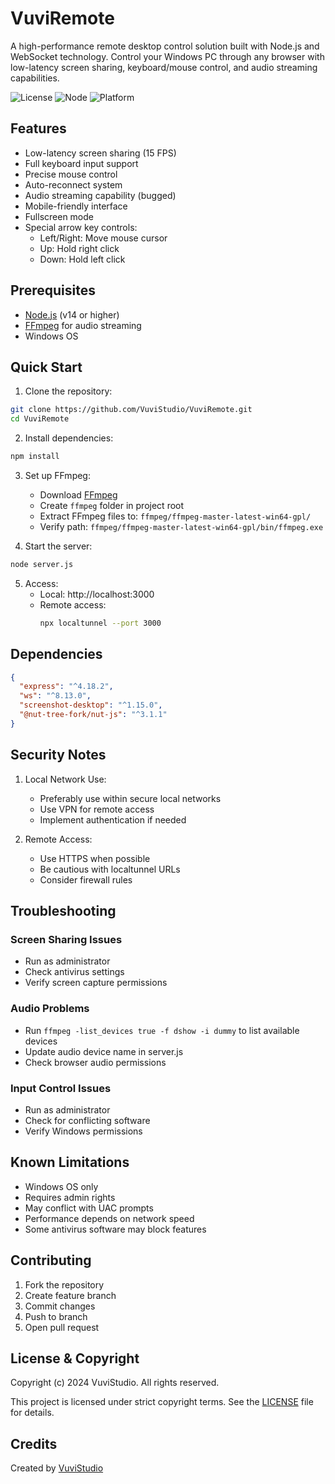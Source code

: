 # VuviRemote

A high-performance remote desktop control solution built with Node.js and WebSocket technology. Control your Windows PC through any browser with low-latency screen sharing, keyboard/mouse control, and audio streaming capabilities.

![License](https://img.shields.io/badge/license-Copyright%20%C2%A9%202024-blue)
![Node](https://img.shields.io/badge/Node.js->=14-green)
![Platform](https://img.shields.io/badge/platform-Windows-blue)

## Features

- Low-latency screen sharing (15 FPS)
- Full keyboard input support
- Precise mouse control
- Auto-reconnect system
- Audio streaming capability (bugged)
- Mobile-friendly interface
- Fullscreen mode
- Special arrow key controls:
  - Left/Right: Move mouse cursor
  - Up: Hold right click
  - Down: Hold left click

## Prerequisites

- [Node.js](https://nodejs.org/) (v14 or higher)
- [FFmpeg](https://ffmpeg.org/download.html) for audio streaming
- Windows OS

## Quick Start

1. Clone the repository:
```bash
git clone https://github.com/VuviStudio/VuviRemote.git
cd VuviRemote
```

2. Install dependencies:
```bash
npm install
```

3. Set up FFmpeg:
   - Download [FFmpeg](https://ffmpeg.org/download.html)
   - Create `ffmpeg` folder in project root
   - Extract FFmpeg files to: `ffmpeg/ffmpeg-master-latest-win64-gpl/`
   - Verify path: `ffmpeg/ffmpeg-master-latest-win64-gpl/bin/ffmpeg.exe`

4. Start the server:
```bash
node server.js
```

5. Access:
   - Local: http://localhost:3000
   - Remote access:
     ```bash
     npx localtunnel --port 3000
     ```

## Dependencies

```json
{
  "express": "^4.18.2",
  "ws": "^8.13.0",
  "screenshot-desktop": "^1.15.0",
  "@nut-tree-fork/nut-js": "^3.1.1"
}
```

## Security Notes

1. Local Network Use:
   - Preferably use within secure local networks
   - Use VPN for remote access
   - Implement authentication if needed

2. Remote Access:
   - Use HTTPS when possible
   - Be cautious with localtunnel URLs
   - Consider firewall rules

## Troubleshooting

### Screen Sharing Issues
- Run as administrator
- Check antivirus settings
- Verify screen capture permissions

### Audio Problems
- Run `ffmpeg -list_devices true -f dshow -i dummy` to list available devices
- Update audio device name in server.js
- Check browser audio permissions

### Input Control Issues
- Run as administrator
- Check for conflicting software
- Verify Windows permissions

## Known Limitations

- Windows OS only
- Requires admin rights
- May conflict with UAC prompts
- Performance depends on network speed
- Some antivirus software may block features

## Contributing

1. Fork the repository
2. Create feature branch
3. Commit changes
4. Push to branch
5. Open pull request

## License & Copyright

Copyright (c) 2024 VuviStudio. All rights reserved.

This project is licensed under strict copyright terms. See the [LICENSE](LICENSE) file for details.

## Credits

Created by [VuviStudio](https://github.com/VuviStudio)
